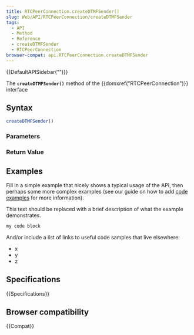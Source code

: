 ```yaml
---
title: RTCPeerConnection.createDTMFSender()
slug: Web/API/RTCPeerConnection/createDTMFSender
tags:
  - API
  - Method
  - Reference
  - createDTMFSender
  - RTCPeerConnection
browser-compat: api.RTCPeerConnection.createDTMFSender
---
```

{{DefaultAPISidebar("")}}

The **`createDTMFSender()`** method of the {{domxref("RTCPeerConnection")}} interface 

## Syntax

```js
createDTMFSender()
```

### Parameters



### Return Value



## Examples

Fill in a simple example that nicely shows a typical usage of the API, then perhaps some more complex examples (see our guide on how to add [code examples](/en-US/docs/MDN/Contribute/Structures/Code_examples) for more information).

This text should be replaced with a brief description of what the example demonstrates.

```js
my code block
```

And/or include a list of links to useful code samples that live elsewhere:

*   x
*   y
*   z

## Specifications

{{Specifications}}

## Browser compatibility

{{Compat}}

